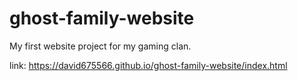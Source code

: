 # ghost-family-website

My first website project for my gaming clan.

link: https://david675566.github.io/ghost-family-website/index.html
